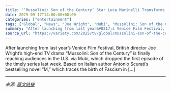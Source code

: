 ```yaml
---
title: "‘Mussolini: Son of the Century’ Star Luca Marinelli Transforms Into Italian Dictator in Behind-the-Scenes Clip: ‘I Didn’t Really Know How to Prepare for This Role’ (EXCLUSIVE)"
date: 2025-09-17T14:00:00+08:00
categories: ["entertainment"]
tags: ["Global", "News", "Joe Wright", "Mubi", "Mussolini: Son of the Century"]
summary: "After launching from last year&#8217;s Venice Film Festival, British director Joe Wright’s high-end TV drama “Mussolini: Son of the Century&#8221; is finally reaching audiences in the U.S. via Mubi, w"
source_url: "https://variety.com/2025/tv/global/mussolini-son-of-the-century-transformed-luca-marinelli-clip-1236521658/"
---
```


After launching from last year&#8217;s Venice Film Festival, British director Joe Wright’s high-end TV drama “Mussolini: Son of the Century&#8221; is finally reaching audiences in the U.S. via Mubi, which dropped the first episode of the timely series last week. Based on Italian author Antonio Scurati’s bestselling novel “M,” which traces the birth of Fascism in [&#8230;]

---

*来源: [原文链接](https://variety.com/2025/tv/global/mussolini-son-of-the-century-transformed-luca-marinelli-clip-1236521658/)*
